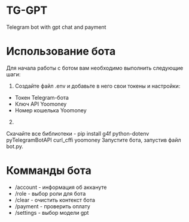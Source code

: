 # TG-GPT
Telegram bot with gpt chat and payment


# Использование бота
Для начала работы с ботом вам необходимо выполнить следующие шаги:

1. Создайте файл .env и добавьте в него свои токены и настройки:
 * Токен Telegram-бота
 * Ключ API Yoomoney
 * Номер кошелька Yoomoney
2.
Скачайте все библиотеки - pip install g4f python-dotenv pyTelegramBotAPI curl_cffi yoomoney
Запустите бота, запустив файл bot.py.


# Комманды бота
* /account - информация об аккануте
* /role - выбор роли для бота
* /clear - очистить контекст бота
* /payment - проверить оплату
* /settings - выбор модели gpt

